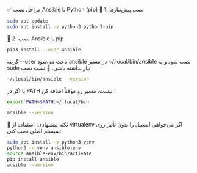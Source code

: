 ✅ مراحل نصب Ansible با Python (pip)
🔹 1. نصب پیش‌نیازها
```bash
sudo apt update
sudo apt install -y python3 python3-pip
```
🔹 2. نصب Ansible با pip
```bash
pip3 install --user ansible
```
 گزینه --user باعث می‌شود ansible در مسیر ~/.local/bin/ansible نصب شود و به sudo نیاز نداشته باشی.
 🧪 تست نصب
 ```bash
~/.local/bin/ansible --version
```
یا اگر در PATH نیست، مسیر رو موقتاً اضافه کن:
```bash
export PATH=$PATH:~/.local/bin
```
```bash
ansible --version
```
🔁 نکته پیشنهادی: استفاده از virtualenv
اگر می‌خواهی انسیبل را بدون تأثیر روی سیستم اصلی نصب کنی:
```bash
sudo apt install -y python3-venv
python3 -m venv ansible-env
source ansible-env/bin/activate
pip install ansible
ansible --version
```
